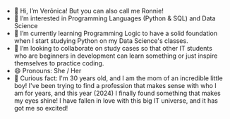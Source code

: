 - 👋 Hi, I’m Verônica! But you can also call me Ronnie! 
- 👀 I’m interested in Programming Languages (Python & SQL) and Data Science
- 🌱 I’m currently learning Programming Logic to have a solid foundation when I start studying Python on my Data Science's classes.
- 💞️ I’m looking to collaborate on study cases so that other IT students who are beginners in development can learn something or just inspire themselves to practice coding.
- 😄 Pronouns: She / Her
- 👀 Curious fact: I'm 30 years old, and I am the mom of an incredible little boy! I've been trying to find a profession that makes sense with who I am for years, and this year (2024) I finally found something that makes my eyes shine! I have fallen in love with this big IT universe, and it has got me so excited!


<!---
ronniethecodemom/ronniethecodemom is a ✨ special ✨ repository because its `README.md` (this file) appears on your GitHub profile.
You can click the Preview link to take a look at your changes.
--->
